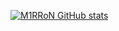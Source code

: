 [![M1RRoN GitHub stats](https://github-readme-stats.vercel.app/api?username=M1RRoN&theme=dark)](https://github.com/M1RRoN/github-readme-stats)
